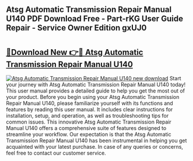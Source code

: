 ## Atsg Automatic Transmission Repair Manual U140 PDF Download Free - Part-rKG User Guide Repair - Service Owner Edition gxUJ0

# <h2><a href="http://bc54066.oget.top/?id=Atsg+Automatic+Transmission+Repair+Manual+U140">🔗Download New 👉🔴 Atsg Automatic Transmission Repair Manual U140</a></h2>

[![Atsg Automatic Transmission Repair Manual U140 new download](https://i.imgur.com/5g1atiW.png)](http://bc54066.oget.top/?id=Atsg+Automatic+Transmission+Repair+Manual+U140)
Start your journey with Atsg Automatic Transmission Repair Manual U140 today! This user manual provides a detailed guide to help you get the most out of your product. Before you begin using your Atsg Automatic Transmission Repair Manual U140, please familiarize yourself with its functions and features by reading this user manual. It includes clear instructions for installation, setup, and operation, as well as troubleshooting tips for common issues. This innovative Atsg Automatic Transmission Repair Manual U140 offers a comprehensive suite of features designed to streamline your workflow. Our expectation is that the Atsg Automatic Transmission Repair Manual U140 has been instrumental in helping you get acquainted with your latest purchase. In case of any queries or concerns, feel free to contact our customer service.
